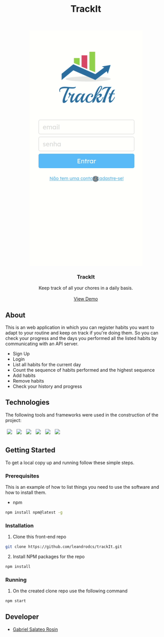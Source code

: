 <h1 align='center'>TrackIt</h1>

<!-- PROJECT LOGO -->
<br />
<p align="center">
  <a href="https://track-it-umber.vercel.app/">
      <img src="./src/Components/Shared/assets/TrackIt Demo.gif" align="center" />
  </a>

  <h3 align="center">TrackIt</h3>

  <p align="center">
    Keep track of all your chores in a daily basis.
    <br />
    <br />
    <a href="https://track-it-umber.vercel.app/">View Demo</a>
    <br />
  </p>
</p>

## About

This is an web application in which you can register habits you want to adapt to your routine and keep on track if you're doing them.
So you can check your progress and the days you performed all the listed habits by communicating with an API server.

- Sign Up
- Login
- List all habits for the current day
- Count the sequence of habits performed and the highest sequence
- Add habits
- Remove habits
- Check your history and progress

## Technologies

The following tools and frameworks were used in the construction of the project:
<p>
  <img style='margin: 5px;' src='https://img.shields.io/badge/React-20232A?style=for-the-badge&logo=react&logoColor=61DAFB'>
  <img style='margin: 5px;' src='https://img.shields.io/badge/axios%20-%2320232a.svg?&style=for-the-badge&color=informational'>
  <img style='margin: 5px;' src="https://img.shields.io/badge/React_Router-CA4245?style=for-the-badge&logo=react-router&logoColor=white"/>
  <img style='margin: 5px;' src='https://img.shields.io/badge/react-icons%20-%2320232a.svg?&style=for-the-badge&color=f28dc7&logo=react-icons&logoColor=%2361DAFB'>
  <img style='margin: 5px;' src='https://img.shields.io/badge/styled--components-DB7093?style=for-the-badge&logo=styled-components&logoColor=white'>
  <img style='margin: 5px;' src='https://img.shields.io/badge/Vercel-000000?style=for-the-badge&logo=vercel&logoColor=white'>
</p>

## Getting Started

To get a local copy up and running follow these simple steps.

### Prerequisites

This is an example of how to list things you need to use the software and how to install them.
* npm
```sh
npm install npm@latest -g
```

### Installation

1. Clone this front-end repo
```sh
git clone https://github.com/leandrodcs/trackIt.git
```
2. Install NPM packages for the repo
```sh
npm install
```

### Running

1. On the created clone repo use the following command
```sh
npm start
```

<!-- Developer -->
## Developer

* [Gabriel Salateo Rosin ](https://github.com/gabao55)